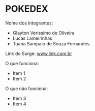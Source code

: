 # POKEDEX

Nome dos integrantes: 
- Glayton Verissimo de Oliveira
- Lucas Lameirinhas
- Tuana Sampaio de Souza Fernandes

Link do Surge: www.link.com.br

O que funciona:
- Item 1
- Item 2

O que não funciona: 
- Item 3
- Item 4
